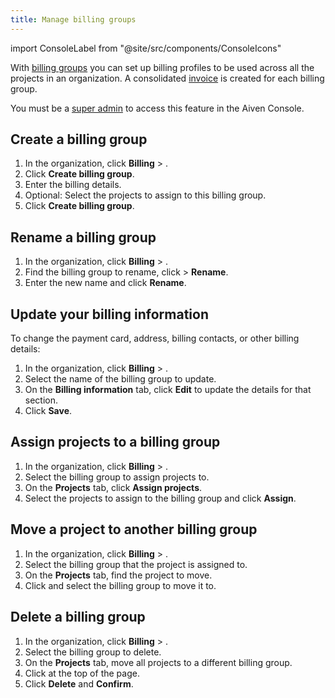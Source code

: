 ```yaml
---
title: Manage billing groups
---
```


import ConsoleLabel from "@site/src/components/ConsoleIcons"


With [billing groups](/docs/platform/concepts/billing-groups-overview) you can set up billing profiles to be used across all the projects in an organization. A consolidated [invoice](/docs/platform/howto/use-billing-groups) is created for each billing group.

You must be a [super admin](/docs/platform/howto/make-super-admin) to access this
feature in the Aiven Console.

## Create a billing group

1.  In the organization, click **Billing** > <ConsoleLabel name="billinggroups"/>.
1.  Click **Create billing group**.
1.  Enter the billing details.
1.  Optional: Select the projects to assign to this billing group.
1.  Click **Create billing group**.

## Rename a billing group

1.  In the organization, click **Billing** > <ConsoleLabel name="billinggroups"/>.
1.  Find the billing group to rename, click <ConsoleLabel name="actions"/> > **Rename**.
1.  Enter the new name and click **Rename**.

## Update your billing information

To change the payment card, address, billing contacts, or other billing
details:

1.  In the organization, click **Billing** > <ConsoleLabel name="billinggroups"/>.
1.  Select the name of the billing group to update.
1.  On the **Billing information** tab, click **Edit** to update the
    details for that section.
1. Click **Save**.

## Assign projects to a billing group

1.  In the organization, click **Billing** > <ConsoleLabel name="billinggroups"/>.
1.  Select the billing group to assign projects to.
1.  On the **Projects** tab, click **Assign projects**.
1.  Select the projects to assign to the billing group and click **Assign**.

## Move a project to another billing group

1.  In the organization, click **Billing** > <ConsoleLabel name="billinggroups"/>.
1.  Select the billing group that the project is assigned to.
1.  On the **Projects** tab, find the project to move.
1.  Click <ConsoleLabel name="actions"/> and select the billing group
    to move it to.

## Delete a billing group

1.  In the organization, click **Billing** > <ConsoleLabel name="billinggroups"/>.
1.  Select the billing group to delete.
1.  On the **Projects** tab, move all projects to a different billing group.
1.  Click <ConsoleLabel name="actions"/> at the top of the page.
1.  Click **Delete** and **Confirm**.
